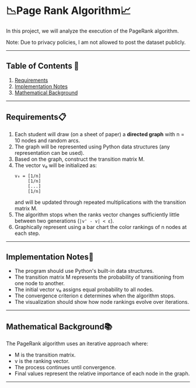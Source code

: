 # 📉Page Rank Algorithm📈

In this project, we will analyze the execution of the PageRank algorithm.

Note: Due to privacy policies, I am not allowed to post the dataset publicly.

---

## Table of Contents 📑

1. [Requirements](#requirements)
2. [Implementation Notes](#implementation-notes)
3. [Mathematical Background](#mathematical-background)

---

## Requirements📋

1. Each student will draw (on a sheet of paper) a **directed graph** with n = 10 nodes and random arcs.
2. The graph will be represented using Python data structures (any representation can be used).
3. Based on the graph, construct the transition matrix M.
4. The vector v₀ will be initialized as:
   ```
   v₀ = [1/n]
        [1/n]
        [...]
        [1/n]
   ```
   and will be updated through repeated multiplications with the transition matrix M.
5. The algorithm stops when the ranks vector changes sufficiently little between two generations (`|v' - v| < ε`).
6. Graphically represent using a bar chart the color rankings of n nodes at each step.

---

## Implementation Notes📝

- The program should use Python's built-in data structures.
- The transition matrix M represents the probability of transitioning from one node to another.
- The initial vector v₀ assigns equal probability to all nodes.
- The convergence criterion ε determines when the algorithm stops.
- The visualization should show how node rankings evolve over iterations.

---

## Mathematical Background📚

The PageRank algorithm uses an iterative approach where:
- M is the transition matrix.
- v is the ranking vector.
- The process continues until convergence.
- Final values represent the relative importance of each node in the graph.

---

